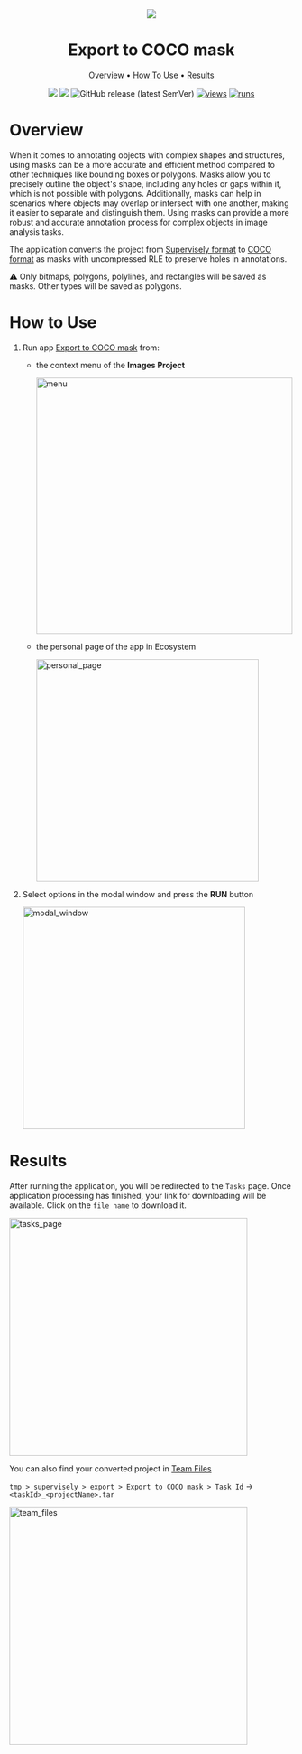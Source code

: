 <div align="center" markdown>
<img src="https://user-images.githubusercontent.com/57998637/234995761-64275f3d-77c6-4ac8-8c05-762cc6f8ad56.png"/>

# Export to COCO mask

<p align="center">
  <a href="#Overview">Overview</a> •
  <a href="#How-To-Use">How To Use</a> •
  <a href="#Results">Results</a>
</p>

[![](https://img.shields.io/badge/supervisely-ecosystem-brightgreen)](https://ecosystem.supervise.ly/apps/supervisely-ecosystem/export-to-coco-mask)
[![](https://img.shields.io/badge/slack-chat-green.svg?logo=slack)](https://supervise.ly/slack)
![GitHub release (latest SemVer)](https://img.shields.io/github/v/release/supervisely-ecosystem/export-to-coco-mask)
[![views](https://app.supervise.ly/img/badges/views/supervisely-ecosystem/export-to-coco-mask.png)](https://supervise.ly)
[![runs](https://app.supervise.ly/img/badges/runs/supervisely-ecosystem/export-to-coco-mask.png)](https://supervise.ly)

</div>

# Overview

When it comes to annotating objects with complex shapes and structures, using masks can be a more accurate and efficient method compared to other techniques like bounding boxes or polygons. Masks allow you to precisely outline the object's shape, including any holes or gaps within it, which is not possible with polygons. Additionally, masks can help in scenarios where objects may overlap or intersect with one another, making it easier to separate and distinguish them. Using masks can provide a more robust and accurate annotation process for complex objects in image analysis tasks.

The application converts the project from [Supervisely format](https://docs.supervise.ly/data-organization/00_ann_format_navi) to [COCO format](https://cocodataset.org/#home) as masks with uncompressed RLE to preserve holes in annotations.

⚠️ Only bitmaps, polygons, polylines, and rectangles will be saved as masks. Other types will be saved as polygons.

# How to Use

1. Run app [Export to COCO mask](https://ecosystem.supervise.ly/apps/export-to-coco-mask) from:

   - the context menu of the **Images Project**

      <div align="left" markdown>
        <img width="454" alt="menu" src="https://user-images.githubusercontent.com/57998637/234990671-1844c7ef-e1ce-4f8a-abca-4f5f5b74dfa8.png">
      </div>

   - the personal page of the app in Ecosystem

      <div align="left" markdown>
        <img width="394" alt="personal_page" src="">
      </div>

2. Select options in the modal window and press the **RUN** button

    <div align="left" makdown>
         <img width="394" alt="modal_window" src="https://user-images.githubusercontent.com/57998637/234990668-b552d09a-1ff9-4e53-814e-08d148ae3d41.png"></img>
    </div>

# Results

After running the application, you will be redirected to the `Tasks` page. Once application processing has finished, your link for downloading will be available. Click on the `file name` to download it.

<img width="422" alt="tasks_page" src="">

You can also find your converted project in [Team Files](https://app.supervise.ly/files/)

`tmp > supervisely > export > Export to COCO mask > Task Id` -> `<taskId>_<projectName>.tar`

<img width="422" alt="team_files" src="https://user-images.githubusercontent.com/57998637/234997034-ac247bac-7606-4b98-a950-429ff868e25e.png">

